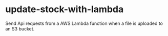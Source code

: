 # update-stock-with-lambda
Send Api requests from a AWS Lambda function when a file is uploaded to an S3 bucket.
